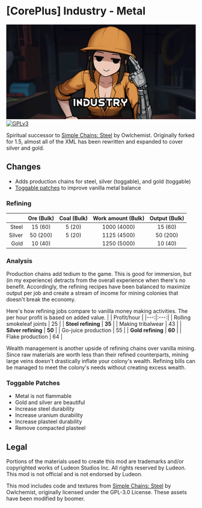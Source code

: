 <!--[![GPLv3][badge-license]](https://www.gnu.org/licenses/gpl-3.0) -->
[badge-license]: https://img.shields.io/badge/License-GPLv3-lightgray
<!--![Supports Royalty][badge-dlc-royalty] supports Royalty DLC-->
[badge-dlc-royalty]: https://img.shields.io/badge/DLC-Royalty-gold
<!--![Supports Ideology][badge-dlc-ideology] supports Ideology DLC-->
[badge-dlc-ideology]: https://img.shields.io/badge/DLC-Ideology-indianred
<!--![Supports Biotech][badge-dlc-biotech] supports Biotech DLC-->
[badge-dlc-biotech]: https://img.shields.io/badge/DLC-Biotech-mediumturquoise
<!--![Supports Anomaly][badge-dlc-anomaly] supports Anomaly DLC-->
[badge-dlc-anomaly]: https://img.shields.io/badge/DLC-Anomaly-darkseagreen

# [CorePlus] Industry - Metal
![](About/Preview.png)\
[![GPLv3][badge-license]](https://www.gnu.org/licenses/gpl-3.0)

Spiritual successor to [Simple Chains: Steel](https://github.com/Owlchemist/simple-chains-steel) by Owlchemist. Originally forked for 1.5, almost all of the XML has been rewritten and expanded to cover silver and gold.

## Changes
- Adds production chains for steel, silver (toggable), and gold (toggable)
- [Toggable patches](#toggable-patches) to improve vanilla metal balance

### Refining
|  | Ore (Bulk) | Coal (Bulk) | Work amount (Bulk) | Output (Bulk) |
|---:|:---:|:---:|:---:|:---:|
| Steel | 15 (60) | 5 (20) | 1000 (4000) | 15 (60) |
| Silver | 50 (200) | 5 (20) | 1125 (4500) | 50 (200) |
| Gold | 10 (40) |  | 1250 (5000) | 10 (40) |

### Analysis
Production chains add tedium to the game. This is good for immersion, but (in my experience) detracts from the overall experience when there's no benefit. Accordingly, the refining recipes have been balanced to maximize output per job and create a stream of income for mining colonies that doesn't break the economy.

Here's how refining jobs compare to vanilla money making activities. The per hour profit is based on added value.
|  | Profit/hour |
|---:|:---:|
| Rolling smokeleaf joints | 25 |
| **Steel refining** | **35** |
| Making tribalwear | 43 |
| **Silver refining** | **50** |
| Go-juice production | 55 |
| **Gold refining** | **60** |
| Flake production | 64 |

Wealth management is another upside of refining chains over vanilla mining. Since raw materials are worth less than their refined counterparts, mining large veins doesn't drastically inflate your colony's wealth. Refining bills can be managed to meet the colony's needs without creating excess wealth.

### Toggable Patches
- Metal is not flammable
- Gold and silver are beautiful
- Increase steel durability
- Increase uranium durability
- Increase plasteel durability
- Remove compacted plasteel

## Legal
Portions of the materials used to create this mod are trademarks and/or copyrighted works of Ludeon Studios Inc. All rights reserved by Ludeon. This mod is not official and is not endorsed by Ludeon.

This mod includes code and textures from [Simple Chains: Steel](https://github.com/Owlchemist/simple-chains-steel) by Owlchemist, originally licensed under the GPL-3.0 License. These assets have been modified by boomer.